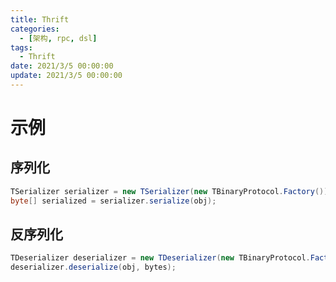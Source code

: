 ```yaml
---
title: Thrift
categories: 
  - [架构, rpc, dsl]
tags:
  - Thrift
date: 2021/3/5 00:00:00
update: 2021/3/5 00:00:00
---
```


# 示例

## 序列化

```java
TSerializer serializer = new TSerializer(new TBinaryProtocol.Factory());
byte[] serialized = serializer.serialize(obj);
```

## 反序列化

```java
TDeserializer deserializer = new TDeserializer(new TBinaryProtocol.Factory());
deserializer.deserialize(obj, bytes);
```

